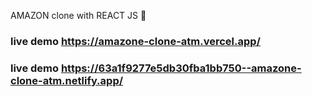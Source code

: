 AMAZON clone with REACT JS 🚀

### live demo https://amazone-clone-atm.vercel.app/
### live demo https://63a1f9277e5db30fba1bb750--amazone-clone-atm.netlify.app/
